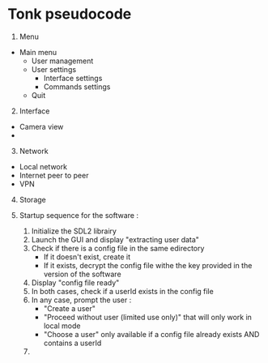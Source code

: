 # Tonk pseudocode 

1) Menu
* Main menu
    * User management
    * User settings
        * Interface settings
        * Commands settings
    * Quit 
2) Interface
* Camera view 
* 
3) Network
* Local network
* Internet peer to peer
* VPN
4) Storage




5) Startup sequence for the software :

    1) Initialize the SDL2 librairy
    2) Launch the GUI and display "extracting user data"
    3) Check if there is a config file in the same edirectory
        * If it doesn't exist, create it
        * If it exists, decrypt the config file withe the key provided in the version of the software
    4) Display "config file ready"
    4) In both cases, check if a userId exists in the config file
    5) In any case,  prompt the user :
        * "Create a user"
        * "Proceed without user (limited use only)" that will only work in local mode
        * "Choose a user" only available if a config file already exists AND contains a userId
    6) 